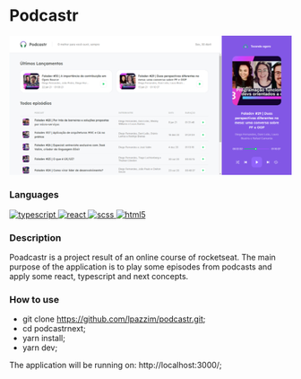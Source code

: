 # Podcastr

<div  align="left">
<p align="left">
  <img
      src="public/screenshot.png"
      alt="javascript"
    />
</p>
</div>

### Languages
<p align="left">
<a href="https://www.typescriptlang.org" target="_blank">
    <img
      src="https://www.vectorlogo.zone/logos/typescriptlang/typescriptlang-icon.svg"
      alt="typescript"
      width="40"
      height="40"
    />
  </a>
  <a href="https://reactjs.org/" target="_blank">
    <img
      src="https://www.vectorlogo.zone/logos/reactjs/reactjs-icon.svg"
      alt="react"
      width="40"
      height="40"
    />
  </a>
  <a href="https://sass-lang.com/documentation/syntax" target="_blank">
    <img
      src="https://www.vectorlogo.zone/logos/sass-lang/sass-lang-icon.svg"
      alt="scss"
      width="40"
      height="40"
    />
  </a>
<a href="https://developer.mozilla.org/pt-BR/docs/Web/HTML/HTML5" target="_blank">
    <img
      src="https://www.vectorlogo.zone/logos/w3_html5/w3_html5-icon.svg"
      alt="html5"
      width="40"
      height="40"
    />
  </a>
</p>

### Description
Poadcastr is a project result of an online course of rocketseat. The main purpose of the application is to play some episodes from podcasts and apply some react, typescript and next concepts.


### How to use
- git clone https://github.com/lpazzim/podcastr.git;
- cd podcastrnext;
- yarn install;
- yarn dev;

The application will be running on: http://localhost:3000/;
